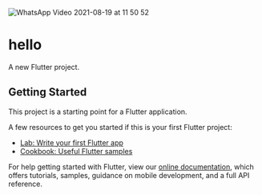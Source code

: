 ![WhatsApp Video 2021-08-19 at 11 50 52](https://user-images.githubusercontent.com/78506223/130102308-9e8947a8-8f73-4a91-a22c-2220bea76aff.gif)
# hello

A new Flutter project.

## Getting Started

This project is a starting point for a Flutter application.

A few resources to get you started if this is your first Flutter project:

- [Lab: Write your first Flutter app](https://flutter.dev/docs/get-started/codelab)
- [Cookbook: Useful Flutter samples](https://flutter.dev/docs/cookbook)

For help getting started with Flutter, view our
[online documentation](https://flutter.dev/docs), which offers tutorials,
samples, guidance on mobile development, and a full API reference.
